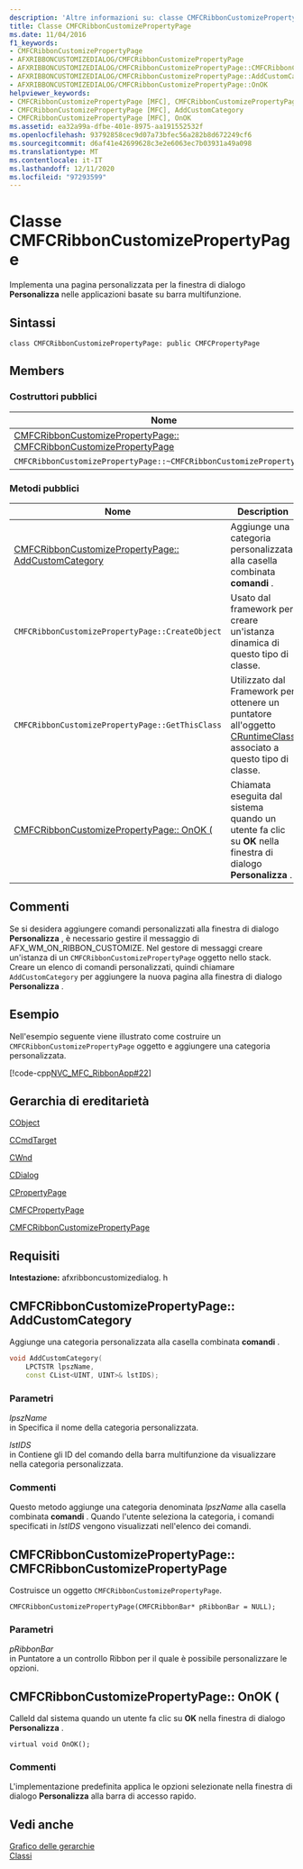 ```yaml
---
description: 'Altre informazioni su: classe CMFCRibbonCustomizePropertyPage'
title: Classe CMFCRibbonCustomizePropertyPage
ms.date: 11/04/2016
f1_keywords:
- CMFCRibbonCustomizePropertyPage
- AFXRIBBONCUSTOMIZEDIALOG/CMFCRibbonCustomizePropertyPage
- AFXRIBBONCUSTOMIZEDIALOG/CMFCRibbonCustomizePropertyPage::CMFCRibbonCustomizePropertyPage
- AFXRIBBONCUSTOMIZEDIALOG/CMFCRibbonCustomizePropertyPage::AddCustomCategory
- AFXRIBBONCUSTOMIZEDIALOG/CMFCRibbonCustomizePropertyPage::OnOK
helpviewer_keywords:
- CMFCRibbonCustomizePropertyPage [MFC], CMFCRibbonCustomizePropertyPage
- CMFCRibbonCustomizePropertyPage [MFC], AddCustomCategory
- CMFCRibbonCustomizePropertyPage [MFC], OnOK
ms.assetid: ea32a99a-dfbe-401e-8975-aa191552532f
ms.openlocfilehash: 93792858cec9d07a73bfec56a282b8d672249cf6
ms.sourcegitcommit: d6af41e42699628c3e2e6063ec7b03931a49a098
ms.translationtype: MT
ms.contentlocale: it-IT
ms.lasthandoff: 12/11/2020
ms.locfileid: "97293599"
---
```

# <a name="cmfcribboncustomizepropertypage-class"></a>Classe CMFCRibbonCustomizePropertyPage

Implementa una pagina personalizzata per la finestra di dialogo **Personalizza** nelle applicazioni basate su barra multifunzione.

## <a name="syntax"></a>Sintassi

```
class CMFCRibbonCustomizePropertyPage: public CMFCPropertyPage
```

## <a name="members"></a>Members

### <a name="public-constructors"></a>Costruttori pubblici

|Nome|Description|
|-|-|
|[CMFCRibbonCustomizePropertyPage:: CMFCRibbonCustomizePropertyPage](#cmfcribboncustomizepropertypage)|Costruisce un oggetto `CMFCRibbonCustomizePropertyPage`.|
|`CMFCRibbonCustomizePropertyPage::~CMFCRibbonCustomizePropertyPage`|Distruttore.|

### <a name="public-methods"></a>Metodi pubblici

|Nome|Description|
|-|-|
|[CMFCRibbonCustomizePropertyPage:: AddCustomCategory](#addcustomcategory)|Aggiunge una categoria personalizzata alla casella combinata **comandi** .|
|`CMFCRibbonCustomizePropertyPage::CreateObject`|Usato dal framework per creare un'istanza dinamica di questo tipo di classe.|
|`CMFCRibbonCustomizePropertyPage::GetThisClass`|Utilizzato dal Framework per ottenere un puntatore all'oggetto [CRuntimeClass](../../mfc/reference/cruntimeclass-structure.md) associato a questo tipo di classe.|
|[CMFCRibbonCustomizePropertyPage:: OnOK (](#onok)|Chiamata eseguita dal sistema quando un utente fa clic su **OK** nella finestra di dialogo **Personalizza** .|

## <a name="remarks"></a>Commenti

Se si desidera aggiungere comandi personalizzati alla finestra di dialogo **Personalizza** , è necessario gestire il messaggio di AFX_WM_ON_RIBBON_CUSTOMIZE. Nel gestore di messaggi creare un'istanza di un `CMFCRibbonCustomizePropertyPage` oggetto nello stack. Creare un elenco di comandi personalizzati, quindi chiamare `AddCustomCategory` per aggiungere la nuova pagina alla finestra di dialogo **Personalizza** .

## <a name="example"></a>Esempio

Nell'esempio seguente viene illustrato come costruire un `CMFCRibbonCustomizePropertyPage` oggetto e aggiungere una categoria personalizzata.

[!code-cpp[NVC_MFC_RibbonApp#22](../../mfc/reference/codesnippet/cpp/cmfcribboncustomizepropertypage-class_1.cpp)]

## <a name="inheritance-hierarchy"></a>Gerarchia di ereditarietà

[CObject](../../mfc/reference/cobject-class.md)

[CCmdTarget](../../mfc/reference/ccmdtarget-class.md)

[CWnd](../../mfc/reference/cwnd-class.md)

[CDialog](../../mfc/reference/cdialog-class.md)

[CPropertyPage](../../mfc/reference/cpropertypage-class.md)

[CMFCPropertyPage](../../mfc/reference/cmfcpropertypage-class.md)

[CMFCRibbonCustomizePropertyPage](../../mfc/reference/cmfcribboncustomizepropertypage-class.md)

## <a name="requirements"></a>Requisiti

**Intestazione:** afxribboncustomizedialog. h

## <a name="cmfcribboncustomizepropertypageaddcustomcategory"></a><a name="addcustomcategory"></a> CMFCRibbonCustomizePropertyPage:: AddCustomCategory

Aggiunge una categoria personalizzata alla casella combinata **comandi** .

```cpp
void AddCustomCategory(
    LPCTSTR lpszName,
    const CList<UINT, UINT>& lstIDS);
```

### <a name="parameters"></a>Parametri

*lpszName*\
in Specifica il nome della categoria personalizzata.

*lstIDS*\
in Contiene gli ID del comando della barra multifunzione da visualizzare nella categoria personalizzata.

### <a name="remarks"></a>Commenti

Questo metodo aggiunge una categoria denominata *lpszName* alla casella combinata **comandi** . Quando l'utente seleziona la categoria, i comandi specificati in *lstIDS* vengono visualizzati nell'elenco dei comandi.

## <a name="cmfcribboncustomizepropertypagecmfcribboncustomizepropertypage"></a><a name="cmfcribboncustomizepropertypage"></a> CMFCRibbonCustomizePropertyPage:: CMFCRibbonCustomizePropertyPage

Costruisce un oggetto `CMFCRibbonCustomizePropertyPage`.

```
CMFCRibbonCustomizePropertyPage(CMFCRibbonBar* pRibbonBar = NULL);
```

### <a name="parameters"></a>Parametri

*pRibbonBar*<br/>
in Puntatore a un controllo Ribbon per il quale è possibile personalizzare le opzioni.

## <a name="cmfcribboncustomizepropertypageonok"></a><a name="onok"></a> CMFCRibbonCustomizePropertyPage:: OnOK (

Calleld dal sistema quando un utente fa clic su **OK** nella finestra di dialogo **Personalizza** .

```
virtual void OnOK();
```

### <a name="remarks"></a>Commenti

L'implementazione predefinita applica le opzioni selezionate nella finestra di dialogo **Personalizza** alla barra di accesso rapido.

## <a name="see-also"></a>Vedi anche

[Grafico delle gerarchie](../../mfc/hierarchy-chart.md)<br/>
[Classi](../../mfc/reference/mfc-classes.md)
